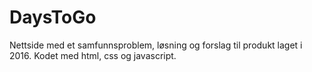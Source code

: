 # DaysToGo
Nettside med et samfunnsproblem, løsning og forslag til produkt laget i 2016. Kodet med html, css og javascript. 
